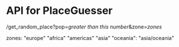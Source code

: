 # API for PlaceGuesser

/get_random_place?pop=*greater than this number*&zone=*zones*

zones:
  "europe"
  "africa"
  "americas"
  "asia"
  "oceania":
  "asia/oceania"
